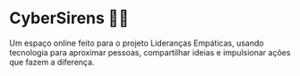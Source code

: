 # CyberSirens 🫧🌐
Um espaço online feito para o projeto Lideranças Empáticas, usando tecnologia para aproximar pessoas, compartilhar ideias e impulsionar ações que fazem a diferença.
